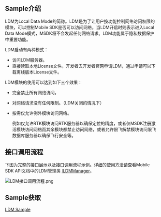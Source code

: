 ## Sample介绍

LDM为Local Data Mode的简称。LDM是为了让用户按功能控制网络访问权限的模块，可以控制Mobile SDK是否可以访问网络。当LDM开启时则表示进入Local Data Mode模式，MSDK将不会发起任何网络请求。LDM功能属于隐私数据保护中重要功能。

LDM启动有两种模式：

* 访问LDM服务器。
* 直接读取本地License文件。开发者去开发者官网申请LDM，通过申请可以下载离线版本License文件。

LDM模块的使用可以达到如下三个效果：

* 完全禁止所有网络访问。

* 对网络请求没有任何限制。（LDM关闭的情况下）

* 按需仅允许例外模块访问网络。

  例如仅允许RTK模块访问RTK服务器以确保定位的精度，或者仅MSDK注册激活模块访问网络而其余模块都禁止访问网络，或者允许限飞解禁模块访问限飞数据库服务器以确保飞行安全等。

## 接口调用流程

下图为完整的接口展示以及接口调用流程示例。详细的使用方法请查看Mobile SDK API文档中的LDM管理类 [ILDMManager](https://developer.dji.com/cn/api-reference-v5/android-api/Components/ILDMManager/ILDMManager.html)。 

![LDM接口调用流程.png](https://terra-1-g.djicdn.com/84f990b0bbd145e6a3930de0c55d3b2b/admin/doc/18b8c281-f9c0-4ab5-8220-3bfb71533405.png)


## Sample获取

[LDM Sample](https://github.com/dji-sdk/Mobile-SDK-Android-V5/blob/dev-sdk-main/SampleCode-V5/android-sdk-v5-sample/module-common/src/main/java/dji/sampleV5/modulecommon/models/MSDKCommonOperateVm.kt)
